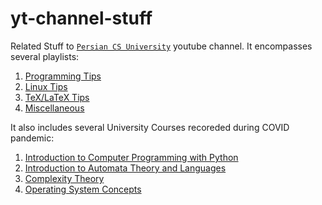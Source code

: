 # yt-channel-stuff
Related Stuff to [`Persian CS University`](https://www.youtube.com/@persiancsuniversity) youtube channel.
It encompasses several playlists:

1. [Programming Tips](https://www.youtube.com/watch?v=QAA1_OSW-zA&list=PLKkucQIc4RnYJN0-3MfuppHcCCLAxvBxx)
1. [Linux Tips](https://www.youtube.com/watch?v=MVZPgNsktBo&list=PLKkucQIc4RnY8jTWRfYJ2uv1fV4FHaAPd)
1. [TeX/LaTeX Tips](https://www.youtube.com/watch?v=G1efBW1BaGo&list=PLKkucQIc4RnaS9ybErIMaqOOcanDLi1p9)
1. [Miscellaneous](https://www.youtube.com/watch?v=QajusM0wTZ0&list=PLKkucQIc4RnZeULZUZbF-mj20lkyVmh-W)

It also includes several University Courses recoreded during COVID pandemic:
1. [Introduction to Computer Programming with Python](https://www.youtube.com/watch?v=iw17k0OG7pY&list=PLKkucQIc4RnZEsSe2z0ZGG7YXcHx2KMwN)
2. [Introduction to Automata Theory and Languages](https://www.youtube.com/watch?v=O3FxQEFiFRk&list=PLKkucQIc4RnZOkO21XZl-3oq4sLz2xmFV)
3. [Complexity Theory](https://www.youtube.com/watch?v=CQpqMdliU7Q&list=PLKkucQIc4RnYk-m4IHRdAzsm3ThZqkUsu)
4. [Operating System Concepts](https://www.youtube.com/watch?v=JvTgDybYOhI&list=PLKkucQIc4RnbkTZLSR6Xc_adM62S2gqzk)



